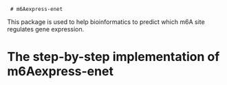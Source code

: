      # m6Aexpress-enet
This package is used to help bioinformatics to predict which m6A site regulates gene expression.
# The step-by-step implementation of m6Aexpress-enet

